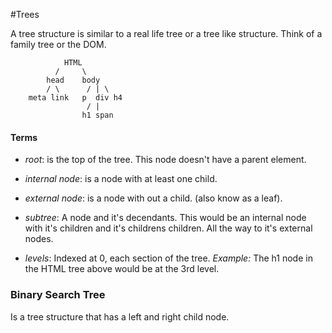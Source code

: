 #Trees

A tree structure is similar to a real life tree or a tree like structure.  Think of a family tree or the DOM.  

```
            HTML
          /     \
        head    body
        / \      / | \
    meta link   p  div h4
                 / |
                h1 span
```
#### Terms
- *root*: is the top of the tree.  This node doesn't have a parent element.

- *internal node*: is a node with at least one child.

- *external node*: is a node with out a child. (also know as a leaf).

- *subtree*: A node and it's decendants.  This would be an internal node with it's children and it's childrens children.  All the way to it's external nodes.

- *levels*: Indexed at 0, each section of the tree. _Example:_ The h1 node in the HTML tree above would be at the 3rd level.

### Binary Search Tree
Is a tree structure that has a left and right child node.
